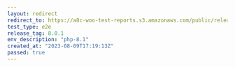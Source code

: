 ```yaml
---
layout: redirect
redirect_to: https://a8c-woo-test-reports.s3.amazonaws.com/public/release/8.0.1/php-8.1/e2e/index.html
test_type: e2e
release_tag: 8.0.1
env_description: "php-8.1"
created_at: "2023-08-09T17:19:13Z"
passed: true
---
```


